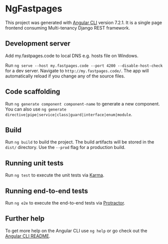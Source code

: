 # NgFastpages

This project was generated with [Angular CLI](https://github.com/angular/angular-cli) version 7.2.1. It is a single page frontend consuming Multi-tenancy Django REST framework.

## Development server

Add my.fastpages.code to local DNS e.g. hosts file on Windows.

Run `ng serve --host my.fastpages.code --port 4200 --disable-host-check` for a dev server. Navigate to `http://my.fastpages.code/`. The app will automatically reload if you change any of the source files.

## Code scaffolding

Run `ng generate component component-name` to generate a new component. You can also use `ng generate directive|pipe|service|class|guard|interface|enum|module`.

## Build

Run `ng build` to build the project. The build artifacts will be stored in the `dist/` directory. Use the `--prod` flag for a production build.

## Running unit tests

Run `ng test` to execute the unit tests via [Karma](https://karma-runner.github.io).

## Running end-to-end tests

Run `ng e2e` to execute the end-to-end tests via [Protractor](http://www.protractortest.org/).

## Further help

To get more help on the Angular CLI use `ng help` or go check out the [Angular CLI README](https://github.com/angular/angular-cli/blob/master/README.md).
